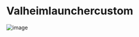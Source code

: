 # Valheimlaunchercustom
![image](https://github.com/HaQuocPhong/Valheimlaunchercustom/assets/89209222/30faccc4-3182-42a5-9c2d-96d28b5ccace)

